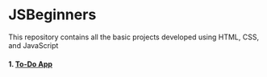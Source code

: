 # JSBeginners
This repository contains all the basic projects developed using HTML, CSS, and JavaScript

#### 1. [To-Do App](https://harshitha-sc23.github.io/JSBeginners/ToDo/ToDo.html)
